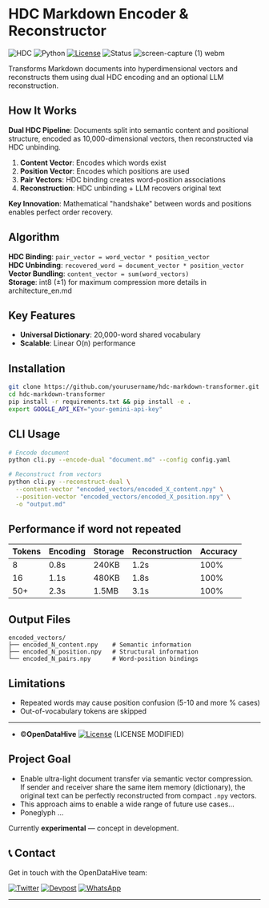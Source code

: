 # HDC Markdown Encoder & Reconstructor 

![HDC](https://img.shields.io/badge/HDC-Hyperdimensional%20Computing-blue?style=flat-square)
![Python](https://img.shields.io/badge/Python-3.8%2B-green?style=flat-square)
[![License](https://img.shields.io/badge/License-MIT-yellow?style=flat-square)](LICENSE)
![Status](https://img.shields.io/badge/Status-Production%20Ready-brightgreen?style=flat-square)
![screen-capture (1) webm](https://github.com/user-attachments/assets/5caef982-d4e2-4419-b729-95b8bdfdd82f)

Transforms Markdown documents into hyperdimensional vectors and reconstructs them using dual HDC encoding and an optional LLM reconstruction.

## How It Works

**Dual HDC Pipeline**: Documents split into semantic content and positional structure, encoded as 10,000-dimensional vectors, then reconstructed via HDC unbinding.

1. **Content Vector**: Encodes which words exist
2. **Position Vector**: Encodes which positions are used  
3. **Pair Vectors**: HDC binding creates word-position associations
4. **Reconstruction**: HDC unbinding + LLM recovers original text

**Key Innovation**: Mathematical "handshake" between words and positions enables perfect order recovery.

## Algorithm

**HDC Binding**: `pair_vector = word_vector * position_vector`  
**HDC Unbinding**: `recovered_word = document_vector * position_vector`  
**Vector Bundling**: `content_vector = sum(word_vectors)`  
**Storage**: int8 (±1) for maximum compression 
more details in architecture_en.md

## Key Features

- **Universal Dictionary**: 20,000-word shared vocabulary
- **Scalable**: Linear O(n) performance

## Installation

```bash
git clone https://github.com/yourusername/hdc-markdown-transformer.git
cd hdc-markdown-transformer
pip install -r requirements.txt && pip install -e .
export GOOGLE_API_KEY="your-gemini-api-key"
```

## CLI Usage

```bash
# Encode document
python cli.py --encode-dual "document.md" --config config.yaml

# Reconstruct from vectors
python cli.py --reconstruct-dual \
  --content-vector "encoded_vectors/encoded_X_content.npy" \
  --position-vector "encoded_vectors/encoded_X_position.npy" \
  -o "output.md"
``` 

## Performance if word not repeated

| Tokens | Encoding | Storage | Reconstruction | Accuracy |
|--------|----------|---------|----------------|---------|
| 8      | 0.8s     | 240KB   | 1.2s          | 100%     |
| 16     | 1.1s     | 480KB   | 1.8s          | 100%     |
| 50+    | 2.3s     | 1.5MB   | 3.1s          | 100%     |


## Output Files

```
encoded_vectors/
├── encoded_N_content.npy    # Semantic information
├── encoded_N_position.npy   # Structural information
└── encoded_N_pairs.npy      # Word-position bindings
```

## Limitations

- Repeated words may cause position confusion (5-10 and more % cases)
- Out-of-vocabulary tokens are skipped

---

- ©**OpenDataHive** 
[![License](https://img.shields.io/badge/License-MIT-yellow?style=flat-square)](LICENSE) (LICENSE MODIFIED)

## Project Goal

- Enable ultra-light document transfer via semantic vector compression.  
If sender and receiver share the same item memory (dictionary), the original text can be perfectly reconstructed from compact `.npy` vectors.
- This approach aims to enable a wide range of future use cases...  
- Poneglyph ...

Currently **experimental** — concept in development.
## 📞 Contact

Get in touch with the OpenDataHive team:

[![Twitter](https://img.shields.io/badge/Twitter-1DA1F2?style=for-the-badge&logo=twitter&logoColor=white)](https://x.com/opendatahive)
[![Devpost](https://img.shields.io/badge/Devpost-003E54?style=for-the-badge&logo=devpost&logoColor=white)](https://devpost.com/lixo-argent/followers)
[![WhatsApp](https://img.shields.io/badge/WhatsApp-25D366?style=for-the-badge&logo=whatsapp&logoColor=white)](https://wa.me/33628782725)

---
